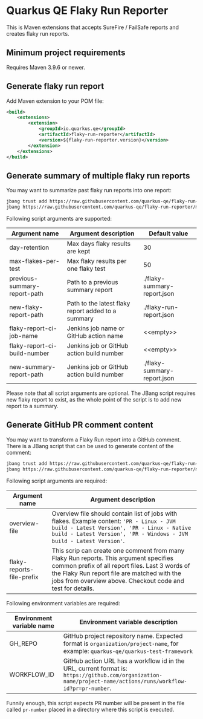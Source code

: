 # Quarkus QE Flaky Run Reporter
This is Maven extensions that accepts SureFire / FailSafe reports and creates flaky run reports.

## Minimum project requirements

Requires Maven 3.9.6 or newer.

## Generate flaky run report
Add Maven extension to your POM file:

```xml
<build>
    <extensions>
        <extension>
            <groupId>io.quarkus.qe</groupId>
            <artifactId>flaky-run-reporter</artifactId>
            <version>${flaky-run-reporter.version}</version>
        </extension>
    </extensions>
</build>
```

## Generate summary of multiple flaky run reports
You may want to summarize past flaky run reports into one report:

```bash
jbang trust add https://raw.githubusercontent.com/quarkus-qe/flaky-run-reporter
jbang https://raw.githubusercontent.com/quarkus-qe/flaky-run-reporter/main/jbang-scripts/FlakyTestRunSummarizer.java day-retention=30 new-flaky-report-path=target/flaky-run-report.json
```
Following script arguments are supported:

| Argument name                | Argument description                               | Default value               |
|------------------------------|----------------------------------------------------|-----------------------------|
| day-retention                | Max days flaky results are kept                    | 30                          |
| max-flakes-per-test          | Max flaky results per one flaky test               | 50                          |
| previous-summary-report-path | Path to a previous summary report                  | ./flaky-summary-report.json |
| new-flaky-report-path        | Path to the latest flaky report added to a summary | ./flaky-run-report.json     |
| flaky-report-ci-job-name     | Jenkins job name or GitHub action name             | \<\<empty>>                 |
| flaky-report-ci-build-number | Jenkins job or GitHub action build number          | \<\<empty>>                 |
| new-summary-report-path      | Jenkins job or GitHub action build number          | ./flaky-summary-report.json |

Please note that all script arguments are optional.
The JBang script requires new flaky report to exist, as the whole point of the script is to add new report to a summary.

## Generate GitHub PR comment content
You may want to transform a Flaky Run report into a GitHub comment.
There is a JBang script that can be used to generate content of the comment:

```bash
jbang trust add https://raw.githubusercontent.com/quarkus-qe/flaky-run-reporter
jbang https://raw.githubusercontent.com/quarkus-qe/flaky-run-reporter/main/jbang-scripts/GitHubPrCommentator.java overview-file=overview-file-name flaky-reports-file-prefix=flaky-run-report
```

Following script arguments are required:

| Argument name             | Argument description                                                                                                                                                                                                                                   |
|---------------------------|--------------------------------------------------------------------------------------------------------------------------------------------------------------------------------------------------------------------------------------------------------|
| overview-file             | Overview file should contain list of jobs with flakes. Example content: `'PR - Linux - JVM build - Latest Version', 'PR - Linux - Native build - Latest Version', 'PR - Windows - JVM build - Latest Version'`.                                        |
| flaky-reports-file-prefix | This scrip can create one comment from many Flaky Run reports. This argument specifies common prefix of all report files. Last 3 words of the Flaky Run report file are matched with the jobs from overview above. Checkout code and test for details. |

Following environment variables are required:

| Environment variable name | Environment variable description                                                                                                                              |
|---------------------------|---------------------------------------------------------------------------------------------------------------------------------------------------------------|
| GH_REPO                   | GitHub project repository name. Expected format is `organization/project-name`, for example: `quarkus-qe/quarkus-test-framework`                              |
| WORKFLOW_ID               | GitHub action URL has a workflow id in the URL, current format is: `https://github.com/organization-name/project-name/actions/runs/workflow-id?pr=pr-number`. |

Funnily enough, this script expects PR number will be present in the file called `pr-number` placed in a directory where this script is executed.
